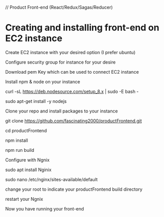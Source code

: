 // Product Front-end (React/Redux/Sagas/Reducer)

# Creating and installing front-end on EC2 instance

Create EC2 instance with your desired option (I prefer ubuntu)

Configure security group for instance for your desire

Download pem Key which can be used to connect EC2 instance

Install npm & node on your instance

curl -sL https://deb.nodesource.com/setup_8.x | sudo -E bash -

sudo apt-get install -y nodejs

Clone your repo and install packages to your instance

git clone https://github.com/fascinating2000/productFrontend.git

cd productFrontend

npm install

npm run build

Configure with Ngnix

sudo apt install Nginix

sudo nano /etc/nginx/sites-available/default

change your root to indicate your productFrontend build directory

restart your Ngnix
  
Now you have running your front-end
